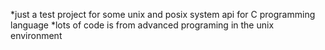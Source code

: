 *just a test project for some unix and posix system api for C programming language
*lots of code is from advanced programing in the unix environment
